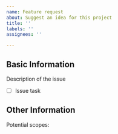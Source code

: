 ```yaml
---
name: Feature request
about: Suggest an idea for this project
title: ''
labels: ''
assignees: ''

---
```


## Basic Information
Description of the issue
- [ ] Issue task

## Other Information
Potential scopes:
